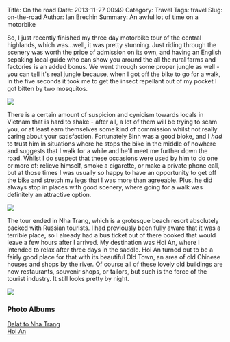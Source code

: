 Title: On the road
Date: 2013-11-27 00:49
Category: Travel
Tags: travel
Slug: on-the-road
Author: Ian Brechin
Summary: An awful lot of time on a motorbike


So, I just recently finished my three day motorbike tour of the central highlands, which was...well, it was pretty stunning. Just riding through the scenery was worth the price of admission on its own, and having an English sepaking local guide who can show you around the all the rural farms and factories is an added bonus. We went through some proper jungle as well - you can tell it's real jungle because, when I got off the bike to go for a walk, in the five seconds it took me to get the insect repellant out of my pocket I got bitten by two mosquitos.  

![](https://lh3.googleusercontent.com/-hbsYeiDI3k8/UpSrwme8bFI/AAAAAAAAEFI/APOdsMgs1Eg/s768/DSC01190.JPG)

There is a certain amount of suspicion and cynicism towards locals in Vietnam that is hard to shake - after all, a lot of them will be trying to scam you, or at least earn themselves some kind of commission whilst not really caring about your satisfaction. Fortunately Binh was a good bloke, and I *had* to trust him in situations where he stops the bike in the middle of nowhere and suggests that I walk for a while and he'll meet me further down the road. Whilst I do suspect that these occasions were used by him to do one or more of: relieve himself, smoke a cigarette, or make a private phone call, but at those times I was usually so happy to have an opportunity to get off the bike and stretch my legs that I was more than agreeable. Plus, he did always stop in places with good scenery, where going for a walk was definitely an attractive option.  

![](https://lh5.googleusercontent.com/--UseGdsJ6oU/UpSzRbnDp7I/AAAAAAAAEHY/2G0JTOFy2YM/s768/DSC01245.JPG)

The tour ended in Nha Trang, which is a grotesque beach resort absolutely packed with Russian tourists. I had previously been fully aware that it was a terrible place, so I already had a bus ticket out of there booked that would leave a few hours after I arrived. My destination was Hoi An, where I intended to relax after three days in the saddle. Hoi An turned out to be a fairly good place for that with its beautiful Old Town, an area of old Chinese houses and shops by the river. Of course all of these lovely old buildings are now restaurants, souvenir shops, or tailors, but such is the force of the tourist industry. It still looks pretty by night.  

![](https://lh4.googleusercontent.com/-Doa-5ADmyLE/UpU4I4m3G4I/AAAAAAAAEOs/GhKI_Sazm50/s768/DSC01388.JPG)

### Photo Albums

[Dalat to Nha Trang](https://picasaweb.google.com/110277251572045373854/DalatToNhaTrangOnTheRoad?authuser=0&authkey=Gv1sRgCK3Hguur7oaKXA&feat=directlink)  
[Hoi An](https://picasaweb.google.com/110277251572045373854/HoiAn?authuser=0&authkey=Gv1sRgCIuX373VouayrwE&feat=directlink)  